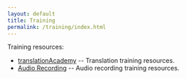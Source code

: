 ```yaml
---
layout: default
title: Training
permalink: /training/index.html
---
```


Training resources:

- [translationAcademy](/academy) -- Translation training resources.
- [Audio Recording](/audio) -- Audio recording training resources.
